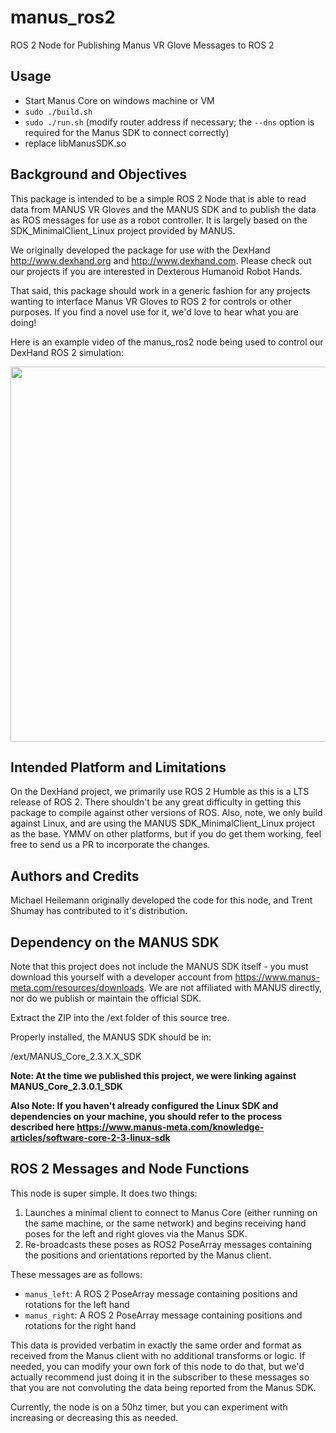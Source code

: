 # manus_ros2
ROS 2 Node for Publishing Manus VR Glove Messages to ROS 2

## Usage
- Start Manus Core on windows machine or VM
- `sudo ./build.sh`
- `sudo ./run.sh` (modify router address if necessary; the `--dns` option is required for the Manus SDK to connect correctly)
- replace libManusSDK.so

## Background and Objectives
This package is intended to be a simple ROS 2 Node that is able to read data from MANUS VR Gloves and the MANUS SDK and to publish the data as ROS messages for use as a robot controller. It is largely based on the SDK_MinimalClient_Linux project provided by MANUS.

We originally developed the package for use with the DexHand http://www.dexhand.org and http://www.dexhand.com. Please check out our projects if you are interested in Dexterous Humanoid Robot Hands.

That said, this package should work in a generic fashion for any projects wanting to interface Manus VR Gloves to ROS 2 for controls or other purposes. If you find a novel use for it, we'd love to hear what you are doing!

Here is an example video of the manus_ros2 node being used to control our DexHand ROS 2 simulation:

[<img src="https://github.com/iotdesignshop/dexhand_ros2_meta/assets/2821763/1aa798ca-7fbe-4b78-8a0f-3a43b02b361b" width="600">](https://www.youtube.com/watch?v=Wlhi0QKMN1o)


## Intended Platform and Limitations
On the DexHand project, we primarily use ROS 2 Humble as this is a LTS release of ROS 2. There shouldn't be any great difficulty in getting this package to compile against other versions of ROS. Also, note, we only build against Linux, and are using the MANUS SDK_MinimalClient_Linux project as the base. YMMV on other platforms, but if you do get them working, feel free to send us a PR to incorporate the changes.

## Authors and Credits
Michael Heilemann originally developed the code for this node, and Trent Shumay has contributed to it's distribution.

## Dependency on the MANUS SDK
Note that this project does not include the MANUS SDK itself - you must download this yourself with a developer account from https://www.manus-meta.com/resources/downloads. We are not affiliated with MANUS directly, nor do we publish or maintain the official SDK.

Extract the ZIP into the /ext folder of this source tree.

Properly installed, the MANUS SDK should be in:

/ext/MANUS_Core_2.3.X.X_SDK

**Note: At the time we published this project, we were linking against MANUS_Core_2.3.0.1_SDK**

**Also Note: If you haven't already configured the Linux SDK and dependencies on your machine, you should refer to the process described here https://www.manus-meta.com/knowledge-articles/software-core-2-3-linux-sdk**

## ROS 2 Messages and Node Functions
This node is super simple. It does two things:

1) Launches a minimal client to connect to Manus Core (either running on the same machine, or the same network) and begins receiving hand poses for the left and right gloves via the Manus SDK.
2) Re-broadcasts these poses as ROS2 PoseArray messages containing the positions and orientations reported by the Manus client.

These messages are as follows:

- `manus_left`: A ROS 2 PoseArray message containing positions and rotations for the left hand
- `manus_right`: A ROS 2 PoseArray message containing positions and rotations for the right hand

This data is provided verbatim in exactly the same order and format as received from the Manus client with no additional transforms or logic. If needed, you can modify your own fork of this node to do that, but we'd actually recommend just doing it in the subscriber to these messages so that you are not convoluting the data being reported from the Manus SDK.

Currently, the node is on a 50hz timer, but you can experiment with increasing or decreasing this as needed.
